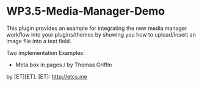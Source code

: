 WP3.5-Media-Manager-Demo
========================

This plugin provides an example for integrating the new media manager workflow into your plugins/themes by showing you how to upload/insert an image file into a text field.

Two implementation Examples:

* Meta box in pages / by Thomas Griffin

by [ET][ET].
[ET]: http://etcs.me
